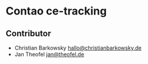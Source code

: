 # Contao ce-tracking

## Contributor

* Christian Barkowsky <hallo@christianbarkowsky.de>
* Jan Theofel <jan@theofel.de>